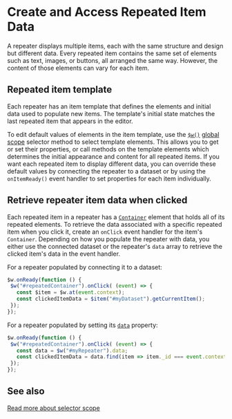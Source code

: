 # Create and Access Repeated Item Data

A repeater displays multiple items, each with the same structure and design but different data. Every repeated item contains the same set of elements such as text, images, or buttons, all arranged the same way. However, the content of those elements can vary for each item.

## Repeated item template

Each repeater has an item template that defines the elements and initial data used to populate new items. The template's initial state matches the last repeated item that appears in the editor.

To edit default values of elements in the item template, use the [`$w()`](https://dev.wix.com/docs/velo/velo-only-apis/$w/introduction) [global scope](https://dev.wix.com/docs/velo/velo-only-apis/$w/repeater/selector-scope#velo-only-apis_$w_repeater_global-scope) selector method to select template elements. This allows you to get or set their properties, or call methods on the template elements which determines the initial appearance and content for all repeated items. If you want each repeated item to display different data, you can override these default values by connecting the repeater to a dataset or by using the `onItemReady()` event handler to set properties for each item individually.

## Retrieve repeater item data when clicked
 
Each repeated item in a repeater has a [`Container`](https://www.wix.com/velo/reference/$w.Container.html) element that holds all of its repeated elements. To retrieve the data associated with a specific repeated item when you click it, create an `onClick` event handler for the item's `Container`. Depending on how you populate the repeater with data, you either use the connected dataset or the repeater's `data` array to retrieve the clicked item's data in the event handler.
 
For a repeater populated by connecting it to a dataset:
 
 ```javascript
$w.onReady(function () {
  $w("#repeatedContainer").onClick( (event) => {
    const $item = $w.at(event.context);
    const clickedItemData = $item("#myDataset").getCurrentItem();
  });
});
```
 
For a repeater populated by setting its [`data`](https://dev.wix.com/docs/velo/velo-only-apis/$w/repeater/data) property:
 
 ```javascript
$w.onReady(function () {
  $w("#repeatedContainer").onClick( (event) => {
    const data = $w("#myRepeater").data;
    const clickedItemData = data.find(item => item._id === event.context.itemId);
  });
});
```

## See also
[Read more about selector scope](https://dev.wix.com/docs/velo/velo-only-apis/$w/repeater/selector-scope)
